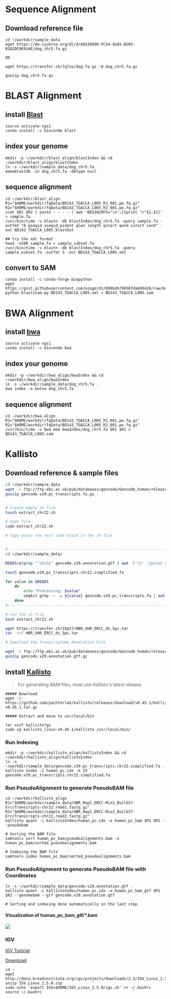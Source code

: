 Sequence Alignment
==================


## Download reference file
```
cd ~/workdir/sample_data
wget https://de.cyverse.org/dl/d/A9330898-FC54-42A5-B205-B1B2DC0E91AE/dog_chr5.fa.gz

OR

wget https://transfer.sh/7g7zo/dog.fa.gz -O dog_chr5.fa.gz

gunzip dog_chr5.fa.gz
```

BLAST Alignment
===============

## install [Blast](https://blast.ncbi.nlm.nih.gov/Blast.cgi?CMD=Web&PAGE_TYPE=BlastDocs)
```
source activate ngs1
conda install -c bioconda blast 
```

## index your genome
```
mkdir -p ~/workdir/blast_align/blastIndex && cd ~/workdir/blast_align/blastIndex
ln -s ~/workdir/sample_data/dog_chr5.fa .
makeblastdb -in dog_chr5.fa -dbtype nucl
```

## sequence alignment
```
cd ~/workdir/blast_align
R1="$HOME/workdir/fqData/BD143_TGACCA_L005_R1_001.pe.fq.gz"
R2="$HOME/workdir/fqData/BD143_TGACCA_L005_R2_001.pe.fq.gz"
zcat $R1 $R2 | paste - - - - | awk 'BEGIN{OFS="\n";}{print ">"$1,$2}' > sample.fa
/usr/bin/time -v blastn -db blastIndex/dog_chr5.fa -query sample.fa -outfmt "6 qseqid sseqid pident qlen length qstart qend sstart send" -out BD143_TGACCA_L005.blastOut

## try the xml format
head -n500 sample.fa > sample_subset.fa
/usr/bin/time -v blastn -db blastIndex/dog_chr5.fa -query sample_subset.fa -outfmt 5 -out BD143_TGACCA_L005.xml
```

## convert to SAM
```
conda install -c conda-forge biopython 
wget https://gist.githubusercontent.com/ozagordi/099bdb796507da8d9426/raw/6ca66616fd545fbb15d94b079e46a7c55edb54c0/blast2sam.py
python blast2sam.py BD143_TGACCA_L005.xml > BD143_TGACCA_L005.sam

```

BWA Alignment
=============

## install [bwa](http://bio-bwa.sourceforge.net/bwa.shtml)
```
source activate ngs1
conda install -c bioconda bwa 
```

## index your genome

```
mkdir -p ~/workdir/bwa_align/bwaIndex && cd ~/workdir/bwa_align/bwaIndex
ln -s ~/workdir/sample_data/dog_chr5.fa .
bwa index -a bwtsw dog_chr5.fa
```

## sequence alignment

```
cd ~/workdir/bwa_align
R1="$HOME/workdir/fqData/BD143_TGACCA_L005_R1_001.pe.fq.gz"
R2="$HOME/workdir/fqData/BD143_TGACCA_L005_R2_001.pe.fq.gz"
/usr/bin/time -v bwa mem bwaIndex/dog_chr5.fa $R1 $R2 > BD143_TGACCA_L005.sam
```


Kallisto
========

## Download reference & sample files

```bash
cd ~/workdir/sample_data
wget -c ftp://ftp.ebi.ac.uk/pub/databases/gencode/Gencode_human/release_29/gencode.v29.pc_transcripts.fa.gz
gunzip gencode.v29.pc_transcripts.fa.gz


# Create empty sh file
touch extract_chr22.sh

# Open file
code extract_chr22.sh

# Copy paste the next code block in the sh file


# ---------------------------------------------------------------------------------
cd ~/workdir/sample_data/

READS=$(grep "^chr22" gencode.v29.annotation.gtf | awk -F'\t' '{print $9}' | awk -F';' '{print $1}' | awk -F' ' '{print $2}' | awk -F'"' '{print $2}' | sort | uniq)

touch gencode.v29.pc_transcripts.chr22.simplified.fa

for value in $READS
    do  
        echo "Processing: $value"
        seqkit grep -r -p ${value} gencode.v29.pc_transcripts.fa | awk -F'|' '{print $1}' >> gencode.v29.pc_transcripts.chr22.simplified.fa
    done
#---------------------------------------------------------------------------------

# run the sh file
bash extract_chr22.sh

wget https://transfer.sh/IbpI7/HBR_UHR_ERCC_ds_5pc.tar
tar -xvf HBR_UHR_ERCC_ds_5pc.tar

# Download the Transcriptome Annotation File

wget -c ftp://ftp.ebi.ac.uk/pub/databases/gencode/Gencode_human/release_29/gencode.v29.annotation.gtf.gz
gunzip gencode.v29.annotation.gtf.gz

```


## install [Kallisto](https://pachterlab.github.io/kallisto/)

> For generating BAM files, must use Kallisto's latest release.

```
##### Download
wget -c https://github.com/pachterlab/kallisto/releases/download/v0.45.1/kallisto_linux-v0.45.1.tar.gz

##### Extract and move to usr/local/bin

tar xvzf kallisto*gz
sudo cp kallisto_linux-v0.45.1/kallisto /usr/local/bin/
```

###  Run Indexing
```
mkdir -p ~/workdir/kallisto_align/kallistoIndex && cd ~/workdir/kallisto_align/kallistoIndex
ln -s ~/workdir/sample_data/gencode.v29.pc_transcripts.chr22.simplified.fa .
kallisto index -i human_pc.idx -k 25 gencode.v29.pc_transcripts.chr22.simplified.fa
```

### Run PseudoAlignment to generate PseudoBAM file

```
cd ~/workdir/kallisto_align
R1="$HOME/workdir/sample_data/HBR_Rep1_ERCC-Mix2_Build37-ErccTranscripts-chr22.read1.fastq.gz"
R2="$HOME/workdir/sample_data/HBR_Rep1_ERCC-Mix2_Build37-ErccTranscripts-chr22.read2.fastq.gz"
kallisto quant -i kallistoIndex/human_pc.idx -o human_pc_bam $R1 $R2 --pseudobam

# Sorting the BAM file
samtools sort human_pc_bam/pseudoalignments.bam -o human_pc_bam/sorted_pseudoalignments.bam

# Indexing the BAM file
samtools index human_pc_bam/sorted_pseudoalignments.bam

```

### Run PseudoAlignment to generate PseudoBAM file with Coordinates

```
ln -s ~/workdir/sample_data/gencode.v29.annotation.gtf .
kallisto quant -i kallistoIndex/human_pc.idx -o human_pc_bam_gtf $R1 $R2 --genomebam --gtf gencode.v29.annotation.gtf

# Sorting and indexing done automatically in the last step

```

#### Visualization of human_pc_bam_gtf/*.bam

![](https://github.com/mr-eyes/nu-ngs01/blob/master/Day-3/pseudobam-GTF.png)

### IGV

[IGV Tutorial](https://bioinformatics-ca.github.io/resources/IGV_Tutorial.pdf)


[Download](http://software.broadinstitute.org/software/igv/download)
```
cd ~
wget http://data.broadinstitute.org/igv/projects/downloads/2.5/IGV_Linux_2.5.0.zip
unzip IGV_Linux_2.5.0.zip
sudo echo 'export IGV=$HOME/IGV_Linux_2.5.0/igv.sh' >> ~/.bashrc
source ~/.bashrc
```
